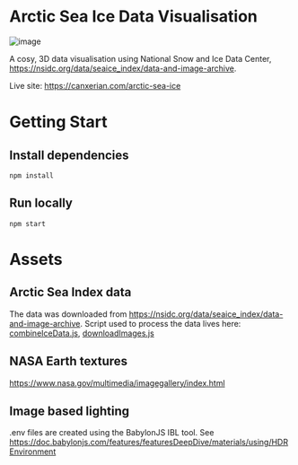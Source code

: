 # Arctic Sea Ice Data Visualisation

![image](_docs/hero.gif)

A cosy, 3D data visualisation using National Snow and Ice Data Center, https://nsidc.org/data/seaice_index/data-and-image-archive.

Live site: https://canxerian.com/arctic-sea-ice

# Getting Start

## Install dependencies
`npm install`

## Run locally
`npm start`

# Assets

## Arctic Sea Index data
The data was downloaded from https://nsidc.org/data/seaice_index/data-and-image-archive. Script used to process the data lives here: [combineIceData.js](./_source_assets/data/extentAndArea/combineIceData.js), [downloadImages.js](./_source_assets/data/images/downloadImages.js)

## NASA Earth textures
https://www.nasa.gov/multimedia/imagegallery/index.html

## Image based lighting
.env files are created using the BabylonJS IBL tool. See https://doc.babylonjs.com/features/featuresDeepDive/materials/using/HDREnvironment  

